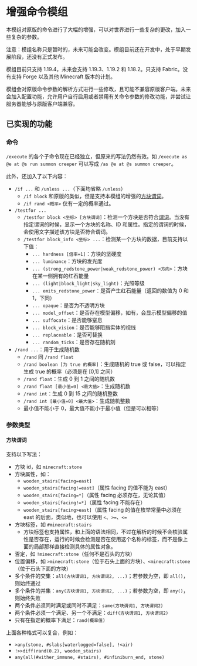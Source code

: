 # 增强命令模组

本模组对原版的命令进行了大幅的增强，可以对世界进行一些复杂的更改，加入一些复杂的参数。

注意：模组名称只是暂时的，未来可能会改变。模组目前还在开发中，处于早期发展阶段，还没有正式发布。

模组目前只支持 1.19.4，未来会支持 1.19.3、1.19.2 和 1.18.2。只支持 Fabric。没有支持 Forge 以及其他 Minecraft 版本的计划。

模组会对原版命令参数的解析方式进行一些修改，且可能不兼容原版客户端。未来会加入配置功能，允许用户自行启用或者禁用有关命令参数的修改功能，并尝试让服务器能够与原版客户端兼容。

## 已实现的功能

### 命令

`/execute` 的各个子命令现在已经独立，但原来的写法仍然有效。如 `/execute as @e at @s run summon creeper` 可以写成 `/as @e at @s summon creeper`。

此外，还加入了以下内容：

- `/if ...` 和 `/unless ...`（下面均省略 `/unless`）
    - `/if block` 和原版的类似，但是支持本模组的增强的[方块谓词](#方块谓词)。
    - `/if rand <概率>` 仅有一定的概率通过。
- `/testfor ...`
    - `/testfor block <坐标> [方块谓词]`：检测一个方块是否符合[谓词](#方块谓词)。当没有指定谓词的时候，显示一个方块的名称、ID
      和属性。指定的谓词的时候，会使用文字描述该方块是否符合谓词。
    - `/testfor block_info <坐标> ...`：检测某一个方块的数据，目前支持以下值：
        - `... hardness [倍率=1]`：方块的坚硬度
        - `... luminance`：方块的发光度
        - `... (strong_redstone_power|weak_redstone_power) <方向>`：方块在某一侧拥有的红石能量
        - `... (light|block_light|sky_light)`：光照等级
        - `... emits_redstone_power`：是否产生红石能量（返回的数值为 0 和 1，下同）
        - `... opaque`：是否为不透明方块
        - `... model_offset`：是否存在模型偏移，如有，会显示模型偏移的值
        - `... suffocate`：是否能够窒息
        - `... block_vision`：是否能够阻挡实体的视线
        - `... replaceable`：是否可替换
        - `... random_ticks`：是否存在随机刻
- `/rand ...`：用于生成随机数
    - `/rand` 同 `/rand float`
    - `/rand boolean [为 true 的概率]`：生成随机的 true 或 false，可以指定生成 true 的概率（必须是在 [0,1] 之间）
    - `/rand float`：生成 0 到 1 之间的随机数
    - `/rand float [最小值=0] <最大值>`：生成随机数
    - `/rand int`：生成 0 到 15 之间的随机整数
    - `/rand int [最小值=0] <最大值>`：生成随机整数
    - 最小值不能小于 0，最大值不能小于最小值（但是可以相等）

### 参数类型

#### 方块谓词

支持以下写法：

- 方块 id，如 `minecraft:stone`
- 方块属性，如：
    - `wooden_stairs[facing=east]`
    - `wooden_stairs[facing!=east]`（属性 facing 的值不能为 east）
    - `wooden_stairs[facing=*]`（属性 facing 必须存在，无论其值）
    - `wooden_stairs[facing!=*]`（属性 facing 不能存在）
    - `wooden_stairs[facing>east]`（属性 facing 的值在枚举常量中必须在 east 的后面，类似地，也可以使用 `<`、`>=`、`<=`
- 方块标签，如 `#minecraft:stairs`
    - 方块标签也支持属性，和上面的语法相同，不过在解析的时候不会核验属性是否存在，运行的时候会检测是否在使用这个名称的标签，而不是像上面的局部那样直接检测具体的属性对象。
- 否定，如 `!minecraft:stone`（任何不是石头的方块）
- 位置偏移，如 `>minecraft:stone`（位于石头上面的方块）、`<minecraft:stone`（位于石头下面的方块）
- 多个条件的交集：`all(方块谓词1, 方块谓词2, ...)`；若参数为空，即 `all()`，则始终通过
- 多个条件的并集：`any(方块谓词1, 方块谓词2, ...)`；若参数为空，即 `any()`，则始终失败
- 两个条件必须同时满足或同时不满足：`same(方块谓词1, 方块谓词2)`
- 两个条件必须一个满足、另一个不满足：`diff(方块谓词1, 方块谓词2)`
- 只有在指定的概率下满足：`rand(概率值)`

上面各种格式可以复合，例如：

- `>any(stone, #slabs[waterlogged=false], !<air)`
- `!>>diff(rand(0.2), wooden_stairs)`
- `any(all(#wither_immune, #stairs), #infiniburn_end, stone)`
